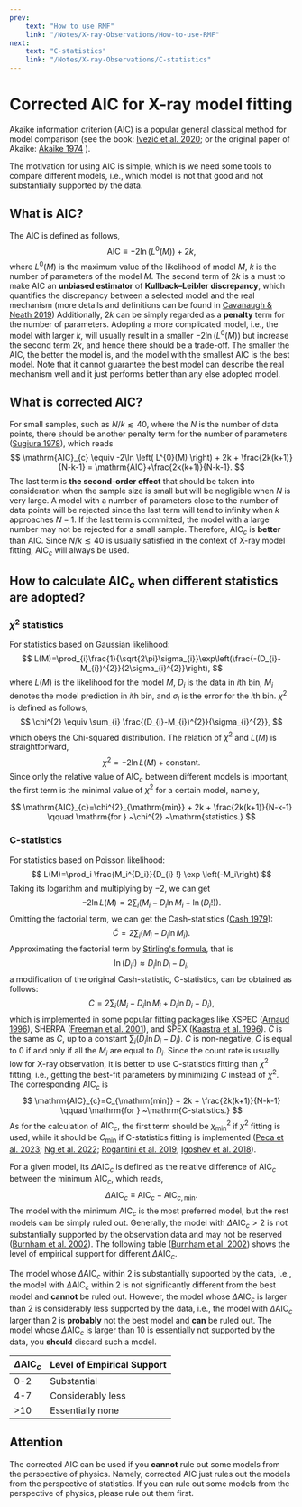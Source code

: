 ```yaml
---
prev: 
    text: "How to use RMF"
    link: "/Notes/X-ray-Observations/How-to-use-RMF"
next: 
    text: "C-statistics"
    link: "/Notes/X-ray-Observations/C-statistics"
---
```


# Corrected AIC for X-ray model fitting

Akaike information criterion (AIC) is a popular general classical method for model comparison (see the book: [Ivezić
et al. 2020](https://press.princeton.edu/books/hardcover/9780691198309/statistics-data-mining-and-machine-learning-in-astronomy); or the original paper of Akaike: [Akaike 1974](https://ui.adsabs.harvard.edu/abs/1974ITAC...19..716A)
).

The motivation for using AIC is simple, which is we need some tools to compare different models, i.e., which model is not that good and not substantially supported by the data.

## What is AIC?

The AIC is defined as follows,
$$
    \mathrm{AIC} \equiv -2\ln \left( L^{0}(M) \right) + 2k,
$$
where $L^{0}(M)$ is the maximum value of the likelihood of model $M$, $k$ is the number of parameters of the model $M$.
The second term of $2k$ is a must to make AIC an **unbiased estimator** of **Kullback–Leibler discrepancy**, which quantifies the discrepancy between a selected model and the real mechanism (more details and definitions can be found in [Cavanaugh & Neath 2019](https://wires.onlinelibrary.wiley.com/doi/10.1002/wics.1460))
Additionally, $2k$ can be simply regarded as a **penalty** term for the number of parameters.
Adopting a more complicated model, i.e., the model with larger $k$, will usually result in a smaller $-2\ln \left( L^{0}(M) \right)$ but increase the second term $2k$, and hence there should be a trade-off.
The smaller the AIC, the better the model is, and the model with the smallest AIC is the best model.
Note that it cannot guarantee the best model can describe the real mechanism well and it just performs better than any else adopted model.

## What is corrected AIC?

For small samples, such as $N/k \lesssim 40$, where the $N$ is the number of data points, there should be another penalty term for the number of parameters ([Sugiura
1978](https://www.tandfonline.com/doi/full/10.1080/03610927808827599)), which reads
$$
    \mathrm{AIC}_{c} \equiv -2\ln \left( L^{0}(M) \right) + 2k + \frac{2k(k+1)}{N-k-1}
    = \mathrm{AIC}+\frac{2k(k+1)}{N-k-1}.
$$
The last term is **the second-order effect** that should be taken into consideration when the sample size is small but will be negligible when $N$ is very large.
A model with a number of parameters close to the number of data points will be rejected since the last term will tend to infinity when $k$ approaches $N-1$.
If the last term is committed, the model with a large number may not be rejected for a small sample.
Therefore, $\mathrm{AIC}_{c}$ is **better** than $\mathrm{AIC}$.
Since $N/k\lesssim 40$ is usually satisfied in the context of X-ray model fitting, $\mathrm{AIC}_{c}$ will always be used.

## How to calculate $\mathrm{AIC}_{c}$ when different statistics are adopted?

### $\chi^{2}$ statistics

For statistics based on Gaussian likelihood:
$$
    L(M)=\prod_{i}\frac{1}{\sqrt{2\pi}\sigma_{i}}\exp\left(\frac{-(D_{i}-M_{i})^{2}}{2\sigma_{i}^{2}}\right),
$$
where $L(M)$ is the likelihood for the model $M$, $D_{i}$ is the data in $i$th bin, $M_{i}$ denotes the model prediction in $i$th bin, and $\sigma_{i}$ is the error for the $i$th bin. 
$\chi^{2}$ is defined as follows,
$$
    \chi^{2} \equiv \sum_{i} \frac{(D_{i}-M_{i})^{2}}{\sigma_{i}^{2}},
$$
which obeys the Chi-squared distribution. 
The relation of $\chi^{2}$ and $L(M)$ is straightforward,
$$
    \chi^{2} = -2\ln L(M) + \mathrm{constant}.
$$
Since only the relative value of $\mathrm{AIC}_{c}$ between different models is important, the first term is the minimal value of $\chi^{2}$ for a certain model, namely,

$$
    \mathrm{AIC}_{c}=\chi^{2}_{\mathrm{min}} + 2k + \frac{2k(k+1)}{N-k-1} \qquad \mathrm{for } ~\chi^{2} ~\mathrm{statistics.}
$$

### C-statistics

For statistics based on Poisson likelihood:
$$
    L(M)=\prod_i \frac{M_i^{D_i}}{D_{i} !} \exp \left(-M_i\right)
$$
Taking its logarithm and multiplying by $-2$, we can get
$$
    -2\ln L(M) = 2\sum_{i} (M_{i}-D_{i}\ln M_{i}+\ln(D_{i}!)).
$$
Omitting the factorial term, we can get the Cash-statistics ([Cash 1979](https://ui.adsabs.harvard.edu/abs/1979ApJ...228..939C)):
$$
    \tilde{C} = 2\sum_{i} (M_{i}-D_{i}\ln M_{i}).
$$
Approximating the factorial term by [Stirling's formula](https://en.wikipedia.org/wiki/Stirling%27s_approximation), that is
$$
    \ln(D_{i}!) \approx D_{i}\ln D_{i} - D_{i},
$$
a modification of the original Cash-statistic, C-statistics, can be obtained as follows:
$$
    C = 2\sum_{i}(M_{i}-D_{i}\ln M_{i}+D_{i}\ln D_{i} - D_{i}),
$$
which is implemented in some popular fitting packages like XSPEC ([Arnaud 1996](https://ui.adsabs.harvard.edu/abs/1996ASPC..101...17A)), SHERPA ([Freeman et al.
2001](https://ui.adsabs.harvard.edu/abs/2001SPIE.4477...76F)), and SPEX ([Kaastra et al. 1996](https://ui.adsabs.harvard.edu/abs/1996uxsa.conf..411K)).
$\tilde{C}$ is the same as $C$, up to a constant $\sum_{i}(D_{i}\ln D_{i} - D_{i})$.
$C$ is non-negative, $C$ is equal to $0$ if and only if all the $M_{i}$ are equal to $D_{i}$.
Since the count rate is usually low for X-ray observation, it is better to use C-statistics fitting than $\chi^{2}$ fitting, i.e., getting the best-fit parameters by minimizing $C$ instead of $\chi^{2}$.
The corresponding $\mathrm{AIC}_{c}$ is
$$
    \mathrm{AIC}_{c}=C_{\mathrm{min}} + 2k + \frac{2k(k+1)}{N-k-1} \qquad \mathrm{for } ~\mathrm{C-statistics.}
$$
As for the calculation of $\mathrm{AIC}_{c}$, the first term should be $\chi^{2}_{\mathrm{min}}$ if $\chi^{2}$ fitting is used, while it should be $C_{\mathrm{min}}$ if C-statistics fitting is implemented ([Peca et al. 2023](https://iopscience.iop.org/article/10.3847/1538-4357/acac28); [Ng et al. 2022](https://iopscience.iop.org/article/10.3847/1538-4357/ac9965); [Rogantini et al. 2019](https://www.aanda.org/10.1051/0004-6361/201935883); [Igoshev et al. 2018](https://iopscience.iop.org/article/10.3847/1538-4357/aadd93)).

For a given model, its $\Delta \mathrm{AIC}_{c}$ is defined as the relative difference of  $\mathrm{AIC}_{c}$ between the minimum $\mathrm{AIC}_{c}$, which reads,
$$
    \Delta \mathrm{AIC}_{c} \equiv \mathrm{AIC}_{c}-\mathrm{AIC}_{c,\mathrm{min}}.
$$
The model with the minimum $\mathrm{AIC}_{c}$ is the most preferred model, but the rest models can be simply ruled out.
Generally, the model with $\Delta \mathrm{AIC}_{c}>2$ is not substantially supported by the observation data and may not be reserved ([Burnham et al. 2002](https://link.springer.com/book/10.1007/b97636)).
The following table ([Burnham et al. 2002](https://link.springer.com/book/10.1007/b97636)) 
shows the level of empirical support for different $\Delta \mathrm{AIC}_{c}$.

The model whose $\Delta \mathrm{AIC}_{c}$ within 2 is substantially supported by the data, 
i.e., the model with $\Delta \mathrm{AIC}_{c}$ within 2 is not significantly different from the best model and **cannot** be ruled out.
However, the model whose $\Delta \mathrm{AIC}_{c}$ is larger than 2 is considerably less supported by the data, 
i.e., the model with $\Delta \mathrm{AIC}_{c}$ larger than 2 is **probably** not the best model and **can** be ruled out.
The model whose $\Delta \mathrm{AIC}_{c}$ is larger than 10 is essentially not supported by the data, 
you **should** discard such a model.

| $\Delta \mathrm{AIC}_{c}$ | Level of Empirical Support |
|---------------------------|----------------------------|
| 0-2                       | Substantial                |
| 4-7                       | Considerably less          |
|     >10                   | Essentially none           |

## Attention

The corrected AIC can be used if you **cannot** rule out some models from the perspective of physics.
Namely, corrected AIC just rules out the models from the perspective of statistics.
If you can rule out some models from the perspective of physics, please rule out them first.